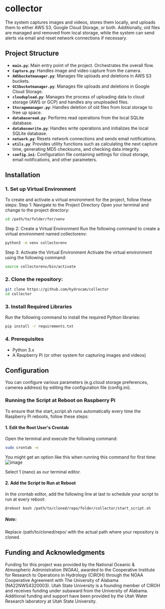 # collector

The system captures images and videos, stores them locally, and uploads them to either AWS S3, Google Cloud Storage, or both. Additionally, old files are managed and removed from local storage, while the system can send alerts via email and reset network connections if necessary.

## Project Structure

- **`main.py`**: Main entry point of the project. Orchestrates the overall flow.
- **`Capture.py`**: Handles image and video capture from the camera.
- **`AWSbucketmanager.py`**: Manages file uploads and deletions in AWS S3 buckets.
- **`GCSbucketmanager.py`**: Manages file uploads and deletions in Google Cloud Storage.
- **`cloudupload.py`**: Manages the process of uploading data to cloud storage (AWS or GCP) and handles any unuploaded files.
- **`Storagemanager.py`**: Handles deletion of old files from local storage to free up space.
- **`databaseread.py`**: Performs read operations from the local SQLite database.
- **`databasewrite.py`**: Handles write operations and initializes the local SQLite database.
- **`network.py`**: Resets network connections and sends email notifications.
- **`utils.py`**: Provides utility functions such as calculating the next capture time, generating MD5 checksums, and checking data integrity.
- **`config.ini`**: Configuration file containing settings for cloud storage, email notifications, and other parameters.


## Installation

### 1. Set up Virtual Environment

To create and activate a virtual environment for the project, follow these steps:
Step 1: Navigate to the Project Directory
Open your terminal and change to the project directory:
```bash
cd /path/to/folder/for/venv
```
Step 2: Create a Virtual Environment
Run the following command to create a virtual environment named collectorenv:
```bash
python3 -m venv collectorenv
```
Step 3: Activate the Virtual Environment
Activate the virtual environment using the following command:
```bash
source collectorenv/bin/activate
```

### 2. Clone the repository:

```bash
git clone https://github.com/hydrocam/collector
cd collector
```

### 3. Install Required Libraries

Run the following command to install the required Python libraries:

```bash
pip install -r requirements.txt
```

### 4. Prerequisites

- Python 3.x
- A Raspberry Pi (or other system for capturing images and videos)

## Configuration

You can configure various parameters (e.g.cloud storage preferences, camerea address) by editing the configuration file (config.ini).

### Running the Script at Reboot on Raspberry Pi

To ensure that the start_script.sh runs automatically every time the Raspberry Pi reboots, follow these steps:
#### 1. Edit the Root User's Crontab
Open the terminal and execute the following command:
```bash
sudo crontab -e
```
You might get an option like this when running this command for first time:
![image](https://github.com/user-attachments/assets/ce9691ea-9ffe-4a04-8d67-e2a0c6dc34a7)

Select 1 (nano) as our terminal editor.
#### 2. Add the Script to Run at Reboot
In the crontab editor, add the following line at last to schedule your script to run at every reboot:
```bash
@reboot bash /path/to/cloned/repo/folder/collector/start_script.sh
```
##### Note:
Replace /path/to/cloned/repo/ with the actual path where your repository is cloned.

## Funding and Acknowledgments

Funding for this project was provided by the National Oceanic & Atmospheric Administration (NOAA), awarded to the Cooperative Institute for Research to Operations in Hydrology (CIROH) through the NOAA Cooperative Agreement with The University of Alabama (NA22NWS4320003). Utah State University is a founding member of CIROH and receives funding under subaward from the University of Alabama. Additional funding and support have been provided by the Utah Water Research laboratory at Utah State University.
